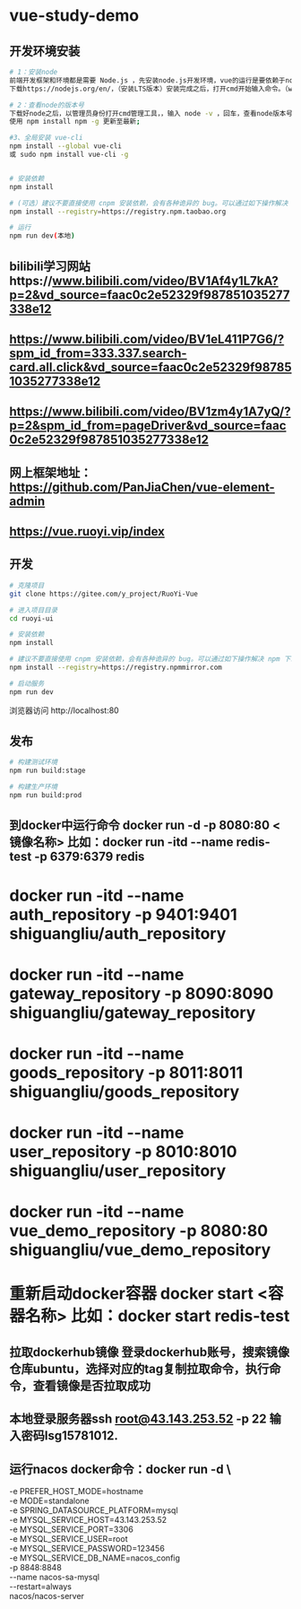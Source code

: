 # vue-study-demo
## 开发环境安装
```bash
# 1：安装node
前端开发框架和环境都是需要 Node.js ，先安装node.js开发环境，vue的运行是要依赖于node的npm的管理工具来实现
下载https://nodejs.org/en/，（安装LTS版本）安装完成之后，打开cmd开始输入命令。（win10系统需要管理员权限，右键点击以管理员身份运行cmd，否则可能会出现很多报错）

# 2：查看node的版本号
下载好node之后，以管理员身份打开cmd管理工具，，输入 node -v ，回车，查看node版本号，出现版本号则说明安装成功。
使用 npm install npm -g 更新至最新;

#3、全局安装 vue-cli
npm install --global vue-cli
或 sudo npm install vue-cli -g


# 安装依赖
npm install

# (可选）建议不要直接使用 cnpm 安装依赖，会有各种诡异的 bug。可以通过如下操作解决 npm 下载速度慢的问题
npm install --registry=https://registry.npm.taobao.org

# 运行
npm run dev(本地)
```

## bilibili学习网站https://www.bilibili.com/video/BV1Af4y1L7kA?p=2&vd_source=faac0c2e52329f987851035277338e12
## https://www.bilibili.com/video/BV1eL411P7G6/?spm_id_from=333.337.search-card.all.click&vd_source=faac0c2e52329f987851035277338e12
## https://www.bilibili.com/video/BV1zm4y1A7yQ/?p=2&spm_id_from=pageDriver&vd_source=faac0c2e52329f987851035277338e12
## 网上框架地址：https://github.com/PanJiaChen/vue-element-admin
## https://vue.ruoyi.vip/index




## 开发

```bash
# 克隆项目
git clone https://gitee.com/y_project/RuoYi-Vue

# 进入项目目录
cd ruoyi-ui

# 安装依赖
npm install

# 建议不要直接使用 cnpm 安装依赖，会有各种诡异的 bug。可以通过如下操作解决 npm 下载速度慢的问题
npm install --registry=https://registry.npmmirror.com

# 启动服务
npm run dev
```

浏览器访问 http://localhost:80

## 发布

```bash
# 构建测试环境
npm run build:stage

# 构建生产环境
npm run build:prod
```


## 到docker中运行命令 docker run -d -p 8080:80 <镜像名称> 比如：docker run -itd --name redis-test -p 6379:6379 redis
# docker run -itd --name auth_repository -p 9401:9401 shiguangliu/auth_repository
# docker run -itd --name gateway_repository -p 8090:8090 shiguangliu/gateway_repository
# docker run -itd --name goods_repository -p 8011:8011 shiguangliu/goods_repository
# docker run -itd --name user_repository -p 8010:8010 shiguangliu/user_repository
# docker run -itd --name vue_demo_repository -p 8080:80 shiguangliu/vue_demo_repository
# 重新启动docker容器 docker start <容器名称> 比如：docker start redis-test
## 拉取dockerhub镜像 登录dockerhub账号，搜索镜像仓库ubuntu，选择对应的tag复制拉取命令，执行命令，查看镜像是否拉取成功
## 本地登录服务器ssh root@43.143.253.52 -p 22 输入密码lsg15781012.

## 运行nacos docker命令：docker run -d \
-e PREFER_HOST_MODE=hostname \
-e MODE=standalone \
-e SPRING_DATASOURCE_PLATFORM=mysql \
-e MYSQL_SERVICE_HOST=43.143.253.52 \
-e MYSQL_SERVICE_PORT=3306 \
-e MYSQL_SERVICE_USER=root \
-e MYSQL_SERVICE_PASSWORD=123456 \
-e MYSQL_SERVICE_DB_NAME=nacos_config \
-p 8848:8848 \
--name nacos-sa-mysql \
--restart=always \
nacos/nacos-server
